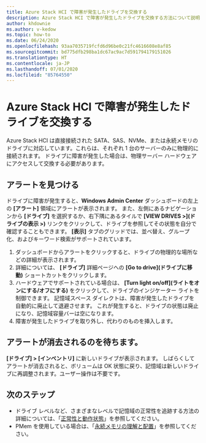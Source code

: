 ```yaml
---
title: Azure Stack HCI で障害が発生したドライブを交換する
description: Azure Stack HCI で障害が発生したドライブを交換する方法について説明します。
author: khdownie
ms.author: v-kedow
ms.topic: how-to
ms.date: 06/24/2020
ms.openlocfilehash: 93aa7035719fcfd6d96be0c21fc4616608e8af85
ms.sourcegitcommit: bd775dfb298ba1dc67ac9ac7d591794179151026
ms.translationtype: HT
ms.contentlocale: ja-JP
ms.lasthandoff: 07/01/2020
ms.locfileid: "85764550"
---
```

# <a name="replace-failed-drives-on-azure-stack-hci"></a>Azure Stack HCI で障害が発生したドライブを交換する

Azure Stack HCI は直接接続された SATA、SAS、NVMe、または永続メモリのドライブに対応しています。これらは、それぞれ 1 台のサーバーのみに物理的に接続されます。 ドライブに障害が発生した場合は、物理サーバー ハードウェアにアクセスして交換する必要があります。

## <a name="find-the-alert"></a>アラートを見つける
ドライブに障害が発生すると、**Windows Admin Center** ダッシュボードの左上の **[アラート]** 領域にアラートが表示されます。 また、左側にあるナビゲーションから **[ドライブ]** を選択するか、右下隅にあるタイルで **[VIEW DRIVES >]\(ドライブの表示 >\)** リンクをクリックして、ドライブを参照してその状態を自分で確認することもできます。 **[表示]** タブのグリッドでは、並べ替え、グループ化、およびキーワード検索がサポートされています。

1. ダッシュボードからアラートをクリックすると、ドライブの物理的な場所などの詳細が表示されます。
1. 詳細については、 **[ドライブ]** 詳細ページへの **[Go to drive]\(ドライブに移動\)** ショートカットをクリックします。
1. ハードウェアでサポートされている場合は、 **[Turn light on/off]\(ライトをオンにする/オフにする\)** をクリックして、ドライブのインジケーター ライトを制御できます。
   記憶域スペース ダイレクトは、障害が発生したドライブを自動的に廃止して退避させます。 これが発生すると、ドライブの状態は廃止になり、記憶域容量バーは空になります。
1. 障害が発生したドライブを取り外し、代わりのものを挿入します。

## <a name="wait-for-the-alert-to-clear"></a>アラートが消去されるのを待ちます。
**[ドライブ] > [インベントリ]** に新しいドライブが表示されます。 しばらくしてアラートが消去されると、ボリュームは OK 状態に戻り、記憶域は新しいドライブに再調整されます。ユーザー操作は不要です。

## <a name="next-steps"></a>次のステップ
- ドライブ レベルなど、さまざまなレベルで記憶域の正常性を追跡する方法の詳細については、「[正常性と動作状態](/windows-server/storage/storage-spaces/storage-spaces-states)」を参照してください。
- PMem を使用している場合は、「[永続メモリの理解と配置](/windows-server/storage/storage-spaces/deploy-pmem)」を参照してください。